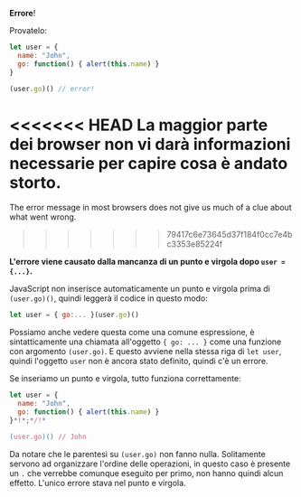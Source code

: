 **Errore**!

Provatelo:

```js run
let user = {
  name: "John",
  go: function() { alert(this.name) }
}

(user.go)() // error!
```

<<<<<<< HEAD
La maggior parte dei browser non vi darà informazioni necessarie per capire cosa è andato storto.
=======
The error message in most browsers does not give us much of a clue about what went wrong.
>>>>>>> 79417c6e73645d37f184f0cc7e4bc3353e85224f

**L'errore viene causato dalla mancanza di un punto e virgola dopo `user = {...}`.**

JavaScript non inserisce automaticamente un punto e virgola prima di `(user.go)()`, quindi leggerà il codice in questo modo:

```js no-beautify
let user = { go:... }(user.go)()
```

Possiamo anche vedere questa come una comune espressione, è sintatticamente una chiamata all'oggetto `{ go: ... }` come una funzione con argomento `(user.go)`. E questo avviene nella stessa riga di `let user`, quindi l'oggetto `user` non è ancora stato definito, quindi c'è un errore. 

Se inseriamo un punto e virgola, tutto funziona correttamente:

```js run
let user = {
  name: "John",
  go: function() { alert(this.name) }
}*!*;*/!*

(user.go)() // John
```

Da notare che le parentesi su `(user.go)` non fanno nulla. Solitamente servono ad organizzare l'ordine delle operazioni, in questo  caso è presente un `.` che verrebbe comunque eseguito per primo, non hanno quindi alcun effetto. L'unico errore stava nel punto e virgola.






